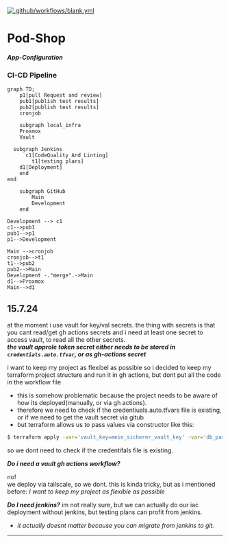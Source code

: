 [![.github/workflows/blank.yml](https://github.com/ji-podhead/Pod-Shop-App-Configs/actions/workflows/blank.yml/badge.svg)](https://github.com/ji-podhead/Pod-Shop-App-Configs/actions/workflows/blank.yml)

# Pod-Shop
 ***App-Configuration***

### CI-CD Pipeline
```mermaid
graph TD;
    p1[pull Request and review]
    pub1[publish test results]
    pub2[publish test results]
    cronjob

    subgraph local_infra
    Proxmox
    Vault

  subgraph Jenkins
      c1[CodeQuality And Linting]
        t1[testing plans]
	d1[Deployment]
    end
end     

    subgraph GitHub 
        Main 
        Development 
    end

Development --> c1
c1-->pub1
pub1-->p1
p1-->Development

Main -->cronjob
cronjob-->t1
t1-->pub2
pub2-->Main
Development -."merge".->Main
d1-->Proxmox
Main-->d1
```


## 15.7.24

at the moment i use vault for key/val secrets. the thing with secrets is that you cant read/get gh actions secrets and i need at least one secret to access vault, to read all the other secrets. 
<br>
     ***the vault approle token secret either needs to be stored in `credentials.auto.tfvar`, or as gh-actions secret***

i want to keep my project as flexibel as possible so i decided to keep my terraform project structure and run it in gh actions, but dont put all the code in the workflow file

- this is somehow problematic because the project needs to be aware of how its deployed(manually, or via gh actions).
- therefore we need to check if the credentiuals.auto.tfvars file is existing, or if we need to get the vault secret via gitub 
- but terraform allows us to pass values via constructor like this:
```bash
$ terraform apply -var='vault_key=mein_sicherer_vault_key' -var='db_password=sicheres_passwort'
```
so we dont need to check if the credentifals file is existing.

***Do i need a vault gh actions workflow?***

no!<br>
we deploy via tailscale, so we dont. this is kinda tricky, but as i mentioned before: 
*I want to keep my project as flexible as possible*

***Do I need jenkins?***
im not really sure, but we can actually do our iac deployment without jenkins, but testing plans can profit from jenkins.
- *it actually doesnt matter because you can migrate from jenkins to git.*

 ---
